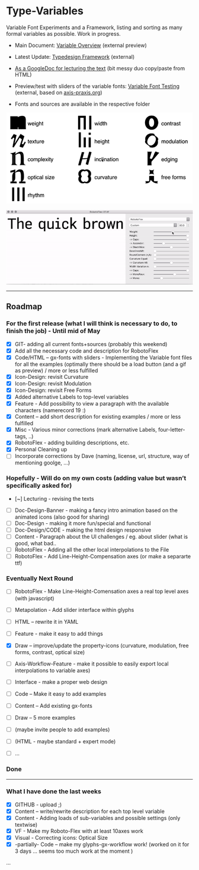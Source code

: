 # Type-Variables
Variable Font Experiments and a Framework, listing and sorting as many formal variables as possible. Work in progress.
- Main Document: [Variable Overview](http://vongebhardi.de/clients/google/typevariables/) (external preview)
- Latest Update: [Typedesign Framework](http://vongebhardi.de/clients/google/typevariables/typedesign-framework.html) (external)
- [As a GoogleDoc for lecturing the text](https://docs.google.com/document/d/18m8dFZD638eCFxf4CTe1V-S0k2JuUR-Y3yxVfTv_AAc/edit) (bit messy duo copy/paste from HTML)

- Preview/test with sliders of the variable fonts: [Variable Font Testing](http:vongebhardi.de/clients/google/variable-font-testing/) (external, based on [axis-praxis.org](http://axis-praxis.org))
- Fonts and sources are available in the respective folder

<img src="variable-overview/media/type-variables.gif" width="600" alt="top level type variables">

![robotoflex preview](variable-typefaces/RobotoFlex/README_media/Preview.gif)

-------

## Roadmap

### For the first release (what I will think is necessary to do, to finish the job) - Until mid of May
- [x] GIT- adding all current fonts+sources (probably this weekend) 
- [x] Add all the necessary code and description for RobotoFlex
- [x] Code/HTML – gx-fonts with sliders - Implementing the Variable font files for all the examples (optimally there should be a load button (and a gif as preview) / more or less fulfilled
- [x] Icon-Design: revisit Curvature
- [x] Icon-Design: revisit Modulation
- [x] Icon-Design: revisit Free Forms
- [x] Added alternative Labels to top-level variables
- [x] Feature - Add possibility to view a paragraph with the available characters (namerecord 19 :)
- [x] Content – add short description for existing examples / more or less fulfilled
- [x] Misc - Various minor corrections (mark alternative Labels, four-letter-tags, ..)
- [x] RobotoFlex - adding building descriptions, etc.
- [x] Personal Cleaning up
- [ ] Incorporate corrections by Dave (naming, license, url, structure, way of mentioning goolge, ...)

### Hopefully - Will do on my own costs (adding value but wasn’t specifically asked for)
- [~] Lecturing - revising the texts
- [ ] Doc-Design-Banner - making a fancy intro animation based on the animated icons (also good for sharing)
- [ ] Doc-Design - making it more fun/special and functional
- [ ] Doc-Design/CODE - making the html design responsive
- [ ] Content - Paragraph about the UI challenges / eg. about slider (what is good, what bad..
- [ ] RobotoFlex - Adding all the other local interpolations to the File
- [ ] RobotoFlex - Add Line-Height-Compensation axes (or make a separarte ttf)

### Eventually Next Round 
- [ ] RobotoFlex - Make Line-Height-Comensation axes a real top level axes (with javascript)
- [ ] Metapolation - Add slider interface within glyphs
- [ ] HTML – rewrite it in YAML
- [ ] Feature - make it easy to add things
- [x] Draw – improve/update the property-icons (curvature, modulation, free forms, contrast, optical size)
- [ ] Axis-Workflow-Feature - make it possible to easily export local interpolations to variable axes)
- [ ] Interface - make a proper web design
- [ ] Code – Make it easy to add examples
- [ ] Content – Add existing gx-fonts
- [ ] Draw – 5 more examples
- [ ] (maybe invite people to add examples)
- [ ] (HTML - maybe standard + expert mode)
- [ ] ...



### Done
---------------------------------
### What I have done the last weeks
- [x] GITHUB - upload ;)
- [x] Content – write/rewrite description for each top level variable
- [x] Content - Adding loads of sub-variables and possible settings (only textwise)
- [x] VF - Make my Roboto-Flex with at least 10axes work 
- [x] Visual - Correcting icons: Optical Size
- [x] -partially- Code – make my glyphs-gx-workflow work! (worked on it for 3 days ... seems too much work at the moment ) 

...
